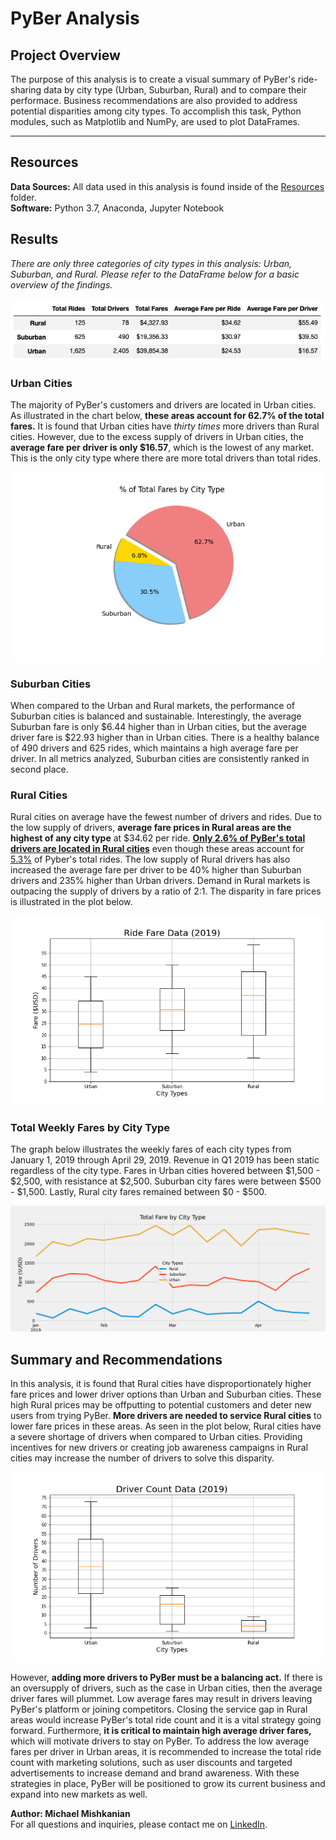 # PyBer Analysis

## Project Overview  
The purpose of this analysis is to create a visual summary of PyBer's ride-sharing data by city type (Urban, Suburban, Rural) and to compare their performace. Business recommendations are also provided to address potential disparities among city types. To accomplish this task, Python modules, such as Matplotlib and NumPy, are used to plot DataFrames.

---
## Resources  
**Data Sources:** All data used in this analysis is found inside of the [Resources](https://github.com/Mishkanian/PyBer_Analysis/tree/main/Resources) folder.  
**Software:** Python 3.7, Anaconda, Jupyter Notebook

## Results  
*There are only three categories of city types in this analysis: Urban, Suburban, and Rural. Please refer to the DataFrame below for a basic overview of the findings.*

![basic_info](https://github.com/Mishkanian/PyBer_Analysis/blob/main/analysis/pyber_basic_info.png)

### Urban Cities
The majority of PyBer's customers and drivers are located in Urban cities. As illustrated in the chart below, **these areas account for 62.7% of the total fares.** It is found that Urban cities have *thirty times* more drivers than Rural cities. However, due to the excess supply of drivers in Urban cities, the **average fare per driver is only $16.57**, which is the lowest of any market. This is the only city type where there are more total drivers than total rides.

![pie_chart_fares](https://github.com/Mishkanian/PyBer_Analysis/blob/main/analysis/Fig5.png)

### Suburban Cities
When compared to the Urban and Rural markets, the performance of Suburban cities is balanced and sustainable. Interestingly, the average Suburban fare is only $6.44 higher than in Urban cities, but the average driver fare is $22.93 higher than in Urban cities. There is a healthy balance of 490 drivers and 625 rides, which maintains a high average fare per driver. In all metrics analyzed, Suburban cities are consistently ranked in second place.


### Rural Cities

Rural cities on average have the fewest number of drivers and rides. Due to the low supply of drivers, **average fare prices in Rural areas are the highest of any city type** at $34.62 per ride. **[Only 2.6% of PyBer's total drivers are located in Rural cities](https://github.com/Mishkanian/PyBer_Analysis/blob/main/analysis/Fig7.png)** even though these areas account for [5.3%](https://github.com/Mishkanian/PyBer_Analysis/blob/main/analysis/Fig6.png) of Pyber's total rides. The low supply of Rural drivers has also increased the average fare per driver to be 40% higher than Suburban drivers and 235% higher than Urban drivers. Demand in Rural markets is outpacing the supply of drivers by a ratio of 2:1. The disparity in fare prices is illustrated in the plot below.

![fig3](https://github.com/Mishkanian/PyBer_Analysis/blob/main/analysis/Fig3.png)

### Total Weekly Fares by City Type
The graph below illustrates the weekly fares of each city types from January 1, 2019 through April 29, 2019. Revenue in Q1 2019 has been static regardless of the city type. Fares in Urban cities hovered between $1,500 - $2,500, with resistance at $2,500. Suburban city fares were between  $500 - $1,500. Lastly, Rural city fares remained between $0 - $500.

![total_weekly_fare_by_type](https://github.com/Mishkanian/PyBer_Analysis/blob/main/analysis/PyBer_fare_summary.png)
## Summary and Recommendations
In this analysis, it is found that Rural cities have disproportionately higher fare prices and lower driver options than Urban and Suburban cities. These high Rural prices may be offputting to potential customers and deter new users from trying PyBer. **More drivers are needed to service Rural cities** to lower fare prices in these areas. As seen in the plot below, Rural cities have a severe shortage of drivers when compared to Urban cities. Providing incentives for new drivers or creating job awareness campaigns in Rural cities may increase the number of drivers to solve this disparity. 

![drivers_box_plot](https://github.com/Mishkanian/PyBer_Analysis/blob/main/analysis/Fig4.png)

However, **adding more drivers to PyBer must be a balancing act.** If there is an oversupply of drivers, such as the case in Urban cities, then the average driver fares will plummet. Low average fares may result in drivers leaving PyBer's platform or joining competitors. Closing the service gap in Rural areas would increase PyBer's total ride count and it is a vital strategy going forward. Furthermore, **it is critical to maintain high average driver fares,** which will motivate drivers to stay on PyBer. To address the low average fares per driver in Urban areas, it is recommended to increase the total ride count with marketing solutions, such as user discounts and targeted advertisements to increase demand and brand awareness. With these strategies in place, PyBer will be positioned to grow its current business and expand into new markets as well.

**Author: Michael Mishkanian**  
For all questions and inquiries, please contact me on [LinkedIn](https://www.linkedin.com/in/michaelmishkanian/).
